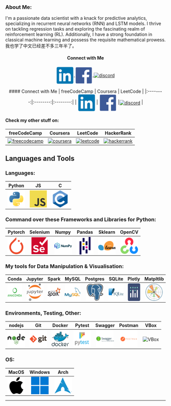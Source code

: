 ### About Me:  

I'm a passionate data scientist with a knack for predictive analytics, specializing in recurrent neural networks (RNN) and LSTM models. I thrive on tackling regression tasks and exploring the fascinating realm of reinforcement learning (RL). Additionally, I have a strong foundation in classical machine learning and possess the requisite mathematical prowess. 我也学了中文已经差不多三年半了。

<h4 align="center">Connect with Me</h4>
<p align="center">
  <a href='https://www.linkedin.com/in/reeyan-afzal/'>
    <img align="center" src="https://github.com/devicons/devicon/blob/master/icons/linkedin/linkedin-original.svg" title="linkedin"  alt="linkedin" width="55" height="55"/>
  </a>
  <a href="https://www.facebook.com/reeyanafzal1999/">
    <img align="center" src="https://github.com/devicons/devicon/blob/master/icons/facebook/facebook-original.svg" title="facebook" alt="facebook" width="55" height="55"/>
  </a>
  <a href="https://discord.com/users/969167942392631326/">
    <img align="center" src="https://www.svgrepo.com/show/353655/discord-icon.svg" title="discord" alt="discord" width="55" height="55"/>
  </a>
</p>

<p align="center">
#### Connect with Me
| freeCodeCamp | Coursera | LeetCode |
|:--------:|:--------:|:--------:|
|  <a href='https://www.linkedin.com/in/reeyan-afzal/'><img align="center" src="https://github.com/devicons/devicon/blob/master/icons/linkedin/linkedin-original.svg" title="linkedin"  alt="linkedin" width="55" height="55"/></a> | <a href='https://www.facebook.com/reeyanafzal1999/'><img align="center" src="https://github.com/devicons/devicon/blob/master/icons/facebook/facebook-original.svg" title="facebook" alt="facebook" width="55" height="55"/></a> |<a href='https://discord.com/users/969167942392631326/'><img align="center" src="https://www.svgrepo.com/show/353655/discord-icon.svg" title="discord" alt="discord" width="55" height="55"/></a> |
</p>

#### Check my other stuff on:
| freeCodeCamp | Coursera | LeetCode | HackerRank
|:--------:|:--------:|:--------:|:--------:|
|  <a href='https://www.freecodecamp.org/reeyan-afzal'><img align="center" src="https://seeklogo.com/images/F/freecodecamp-logo-4C9DF5EF4B-seeklogo.com.png" title="freecodecamp"  alt="freecodecamp" width="55" height="55"/></a> | <a href='https://www.coursera.org/learner/reeyan-afzal'><img align="center" src="https://seekvectorlogo.com/wp-content/uploads/2022/02/coursera-vector-logo-2022-small.png" title="coursera" alt="coursera" width="55" height="55"/></a> |<a href='https://leetcode.com/u/reeyan-afzal/'><img align="center" src="https://cdn.iconscout.com/icon/free/png-512/free-leetcode-3628885-3030025.png?f=webp&w=512" title="leetcode" alt="leetcode" width="55" height="55"/></a> |<a href='https://www.hackerrank.com/profile/reeyanafzal1999'><img align="center" src="https://cdn.worldvectorlogo.com/logos/hackerrank.svg" title="hackerrank" alt="hackerrank" width="55" height="55"/></a> |

## Languages and Tools 
<div>

### Languages:
| Python | JS | C |
|:--------:|:--------:|:--------:|
|  <img align="center" src="https://github.com/devicons/devicon/blob/master/icons/python/python-original.svg" title="Python"  alt="Python" width="55" height="55"/> | <img align="center" src="https://github.com/devicons/devicon/blob/master/icons/javascript/javascript-original.svg" title="JavaScript" alt="JavaScript" width="55" height="55"/> |<img align="center" src="https://github.com/devicons/devicon/blob/master/icons/c/c-original.svg" title="C"  alt="C" width="55" height="55"/> |  

### Command over these Frameworks and Libraries for Python:
| Pytorch | Selenium | Numpy | Pandas | Sklearn | OpenCV |
|:-------:|:--------:|:--------:|:--------:|:--------:|:--------:|
|  <img align="center" src="https://github.com/devicons/devicon/blob/master/icons/pytorch/pytorch-original.svg" title="Pytorch"  alt="Pytorch" width="55" height="55"/>|  <img align="center" src="https://github.com/devicons/devicon/blob/master/icons/selenium/selenium-original.svg" title="Selenium"  alt="Selenium" width="55" height="55"/>|  <img align="center" src="https://github.com/devicons/devicon/blob/master/icons/numpy/numpy-original-wordmark.svg" title="Numpy" alt="Numpy" width="55" height="55"/>|  <img align="center" src="https://github.com/devicons/devicon/blob/master/icons/pandas/pandas-original.svg" title="Pandas" alt="Pandas" width="55" height="55"/>|  <img align="center" src="https://github.com/devicons/devicon/blob/master/icons/scikitlearn/scikitlearn-original.svg" title="sklearn" alt="sklearn" width="55" height="55"/>| <img align="center" src="https://github.com/devicons/devicon/blob/master/icons/opencv/opencv-original.svg" title="mpl" alt="mpl" width="55" height="55"/>|

### My tools for Data Manipulation & Visualisation:
| Conda | Jupyter | Spark | MySQL | Postgres | SQLite | Plotly | Matpltlib |
|:--------:|:--------:|:--------:|:--------:|:--------:|:--------:|:--------:|:--------:|
|<img align="center" src="https://github.com/devicons/devicon/blob/master/icons/anaconda/anaconda-original-wordmark.svg" title="Anaconda" alt="Conda" width="55" height="55"/>|<img align="center" src="https://github.com/devicons/devicon/blob/master/icons/jupyter/jupyter-original-wordmark.svg" title="Jupiter" alt="Jupiter" width="55" height="55"/>|<img align="center" src="https://github.com/devicons/devicon/blob/master/icons/apachespark/apachespark-original-wordmark.svg" title="Spark" alt="Spark" width="55" height="55"/>|<img align="center" src="https://github.com/devicons/devicon/blob/master/icons/mysql/mysql-original-wordmark.svg" title="MySQL" alt="MySQL" width="55" height="55"/>|<img align="center" src="https://github.com/devicons/devicon/blob/master/icons/postgresql/postgresql-original.svg" title="pg" alt="pg" width="55" height="55"/>|<img align="center" src="https://github.com/devicons/devicon/blob/master/icons/sqlite/sqlite-original-wordmark.svg" title="SQLite" alt="SQLite" width="55" height="55"/>|<img align="center" src="https://github.com/devicons/devicon/blob/master/icons/plotly/plotly-original.svg" title="plotly" alt="pltly" width="55" height="55"/> | <img align="center" src="https://github.com/devicons/devicon/blob/master/icons/matplotlib/matplotlib-original.svg" title="plotly" alt="pltly" width="55" height="55"/> |

### Environments, Testing, Other:
| nodejs | Git | Docker | Pytest | Swagger | Postman | VBox |
|:--------:|:--------:|:--------:|:--------:|:--------:|:--------:|:--------:|
|<img align="center" src="https://github.com/devicons/devicon/blob/master/icons/nodejs/nodejs-original-wordmark.svg" title="nodejs" alt="NodeJS" width="55" height="55"/>|<img align="center" src="https://github.com/devicons/devicon/blob/master/icons/git/git-original-wordmark.svg" title="Git" alt="Git" width="55" height="55"/>|<img align="center" src="https://github.com/devicons/devicon/blob/master/icons/docker/docker-original-wordmark.svg" title="Docker" alt="Docker" width="55" height="55"/>|<img align="center" src="https://github.com/devicons/devicon/blob/master/icons/pytest/pytest-original-wordmark.svg" title="pytest" alt="pytest" width="55" height="55"/>|  <img align="center" src="https://github.com/devicons/devicon/blob/master/icons/swagger/swagger-original-wordmark.svg" title="Swagger" alt="Swagger" width="55" height="55"/>|  <img align="center" src="https://github.com/devicons/devicon/blob/master/icons/postman/postman-original-wordmark.svg" title="Postman" alt="Postman" width="55" height="55"/>|<img align="center" src="https://banner2.cleanpng.com/20190501/xvt/kisspng-computer-icons-virtualbox-portable-network-graphic-virtualbox-icon-of-line-style-available-in-svg-5cca247f73f9e3.6112721115567514874751.jpg" title="VBox" alt="VBox" width="55" height="55"/>|

### OS:

| MacOS | Windows | Arch
|:--------:|:--------:|:--------:|
|<img align="center" src="https://github.com/devicons/devicon/blob/master/icons/apple/apple-original.svg" title="MacOS" alt="MacOS" width="55" height="55"/> |<img align="center" src="https://github.com/devicons/devicon/blob/master/icons/windows11/windows11-original.svg" title="Windows" alt="Windows" width="55" height="55"/> |<img align="center" src="https://github.com/devicons/devicon/blob/master/icons/archlinux/archlinux-original.svg" title="Arch" alt="Arch" width="55" height="55"/>

---
